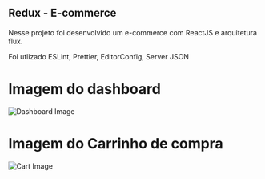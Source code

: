 ## Redux - E-commerce

Nesse projeto foi desenvolvido um e-commerce com ReactJS e arquitetura flux.

Foi utlizado ESLint, Prettier, EditorConfig, Server JSON

# Imagem do dashboard

![Dashboard Image](https://github.com/PabloMelo11/bootcamp-gostack-rocketshoes/blob/master/index.png)

# Imagem do Carrinho de compra

![Cart Image](https://github.com/PabloMelo11/bootcamp-gostack-rocketshoes/blob/master/cart.png)
